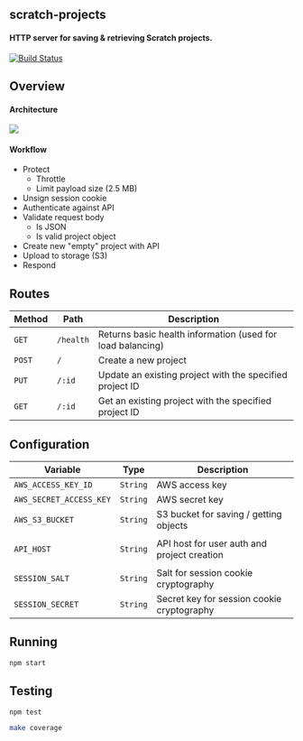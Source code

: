 ## scratch-projects
#### HTTP server for saving & retrieving Scratch projects.

[![Build Status](https://travis-ci.com/LLK/scratch-projects.svg?token=xzzHj4ct3SyBTpeqxnx1&branch=develop)](https://travis-ci.com/LLK/scratch-projects)

## Overview

#### Architecture
![](https://cloud.githubusercontent.com/assets/747641/23216546/52ee39ec-f8e4-11e6-9dbf-9cc29aa8fc62.png)

#### Workflow
- Protect
    - Throttle
    - Limit payload size (2.5 MB)
- Unsign session cookie
- Authenticate against API
- Validate request body
    - Is JSON
    - Is valid project object
- Create new "empty" project with API
- Upload to storage (S3)
- Respond

## Routes
| Method | Path      | Description                                                 |
| ------ | --------- | ----------------------------------------------------------- |
| `GET`  | `/health` | Returns basic health information (used for load balancing)  |
| `POST` | `/`       | Create a new project                                        |
| `PUT`  | `/:id`    | Update an existing project with the specified project ID    |
| `GET`  | `/:id`    | Get an existing project with the specified project ID       |


## Configuration
| Variable                | Type     | Description                                 |
| ----------------------- | -------- | ------------------------------------------- |
| `AWS_ACCESS_KEY_ID`     | `String` | AWS access key                              |
| `AWS_SECRET_ACCESS_KEY` | `String` | AWS secret key                              |
| `AWS_S3_BUCKET`         | `String` | S3 bucket for saving / getting objects      |
|                         |          |                                             |
| `API_HOST`              | `String` | API host for user auth and project creation |
|                         |          |                                             |
| `SESSION_SALT`          | `String` | Salt for session cookie cryptography        |
| `SESSION_SECRET`        | `String` | Secret key for session cookie cryptography  |

## Running
```bash
npm start
```

## Testing
```bash
npm test
```

```bash
make coverage
```
